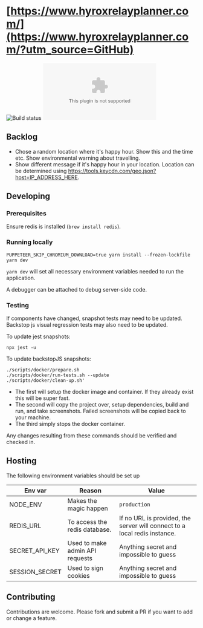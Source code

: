 # [https://www.hyroxrelayplanner.com/](https://www.hyroxrelayplanner.com/?utm_source=GitHub)

![Build status](https://github.com/georgegillams/hyroxrelayplanner.com/workflows/CI/badge.svg)
![Dependencies status](https://img.shields.io/david/georgegillams/hyroxrelayplanner.com)

## Backlog

- Chose a random location where it's happy hour. Show this and the time etc. Show environmental warning about travelling.
- Show different message if it's happy hour in your location. Location can be determined using https://tools.keycdn.com/geo.json?host=IP_ADDRESS_HERE.

## Developing

### Prerequisites

Ensure redis is installed (`brew install redis`).

### Running locally

```
PUPPETEER_SKIP_CHROMIUM_DOWNLOAD=true yarn install --frozen-lockfile
yarn dev
```

`yarn dev` will set all necessary environment variables needed to run the application.

A debugger can be attached to debug server-side code.

### Testing

If components have changed, snapshot tests may need to be updated. Backstop js visual regression tests may also need to be updated.

To update jest snapshots:

```
npx jest -u
```

To update backstopJS snapshots:

```
./scripts/docker/prepare.sh
./scripts/docker/run-tests.sh --update
./scripts/docker/clean-up.sh'
```

- The first will setup the docker image and container. If they already exist this will be super fast.
- The second will copy the project over, setup dependencies, build and run, and take screenshots. Failed screenshots will be copied back to your machine.
- The third simply stops the docker container.

Any changes resulting from these commands should be verified and checked in.

## Hosting

The following environment variables should be set up

| Env var        | Reason                          | Value                                                                     |
| -------------- | ------------------------------- | ------------------------------------------------------------------------- |
| NODE_ENV       | Makes the magic happen          | `production`                                                              |
| REDIS_URL      | To access the redis database.   | If no URL is provided, the server will connect to a local redis instance. |
| SECRET_API_KEY | Used to make admin API requests | Anything secret and impossible to guess                                   |
| SESSION_SECRET | Used to sign cookies            | Anything secret and impossible to guess                                   |

## Contributing

Contributions are welcome. Please fork and submit a PR if you want to add or change a feature.
